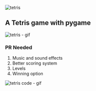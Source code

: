 ![tetris](https://github.com/ofekshulberg/Tetris-game/assets/138509154/673f9207-d659-4057-9860-36d906c8d0e6)

## A Tetris game with pygame
![tetris - gif](https://github.com/ofekshulberg/Tetris-game/assets/138509154/1e60a773-a6bb-434d-a5ed-5e36f86ac296)
### PR Needed
1. Music and sound effects
2. Better scoring system
3. Levels
4. Winning option

![tetris code - gif](https://github.com/ofekshulberg/Tetris-game/assets/138509154/d89e6aa4-b24f-442f-9fef-67b04dab68f8)
